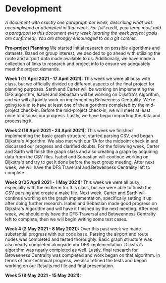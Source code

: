 # Development

*A document with exactly one paragraph per week, describing what was accomplished or attempted in that week. For full credit, your team must add a paragraph to this document every week (starting the week project goals are confirmed). You are strongly encouraged to as a git commit.*

**Pre-project Planning**
We started initial research on possible algorithms and datasets. Based on group interest, we decided to go ahead with utilizing the route and airport data made available to us. Additionally, we have made a collection of links to research and project info to ensure we adequately meet the project demands.

**Week 1 (11 April 2021 - 17 April 2021):**
This week we were all busy with class, but we officially divided up different aspects of the final project for planning purposes. Sarth and Carter will be working on implementing the DFS algorithm, Isabel and Sebastian will be working on Dijkstra's Algorithm, and we will all jointly work on implementing Betweeness Centrality. We're going to aim to have at least one of the algorithms completed by the mid-project check-in. Before the mid-project check-in, we will meet at least once to discuss our progress. Lastly, we have begun importing the data and processing it.

**Week 2 (18 April 2021 - 24 April 2021):**
This week we finished implementing the basic graph structure, started parsing CSV, and began Dijkstra's Algorithm. We also met with our TA for the midpoint check in and discussed our progress and clarified doubts. For the following week, Carter and Sarth will finish the graph class and also creating a graph by acquiring data from the CSV files. Isabel and Sebastian will continue working on Dijkstra's and try to get it done before the next group meeting. After next week, we will have the DFS Traversal and Betwenness Centrality left to complete.  

**Week 3 (25 April 2021 - 1 May 2021):**
This week we were all busy, especially with the midterm for this class, but we were able to finish the CSV parsing and create a make file. Next week, Carter and Sarth will continue working on the graph implementation, specifically setting it up after doing further research. Isabel and Sebastian made good progress on Dijkstra's Algorithm and will have it finished by the next meeting. After next week, we should only have the DFS Traversal and Betweenness Centralty left to complete, then we will begin writing some test cases.

**Week 4 (2 May 2021 - 8 May 2021):**
Over this past week we made substantial progress with our code base. Parsing the airport and route nodes was completed and tested thoroughly. Basic graph structure was also nearly completed alongside our DFS implementation. Dijkstra’s algorithm was nearly completed as well. Lastly, final research for Betweeness Centrality was completed and work began on that algorithm. In terms of non-technical progress, we also refined the tests and began working on our Results.md file and final presentation.

**Week 5 (9 May 2021 - 15 May 2021):**
